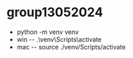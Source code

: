 # group13052024

- python -m venv venv
- win -- .\venv\Scripts\activate
- mac -- source ./venv/Scripts/activate